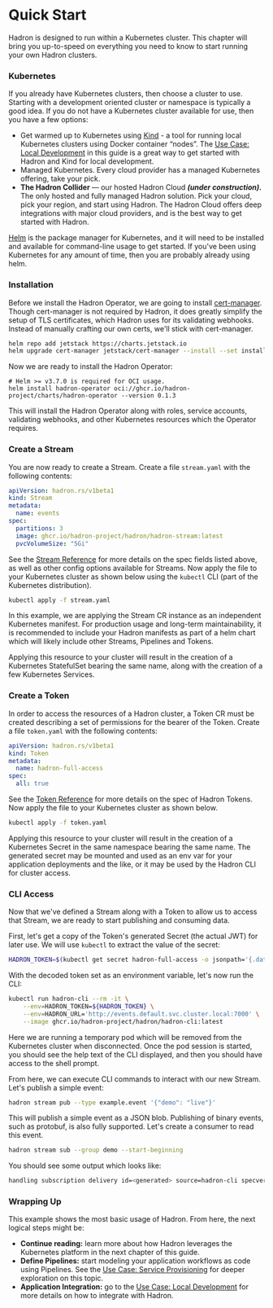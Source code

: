Quick Start
===========
Hadron is designed to run within a Kubernetes cluster. This chapter will bring you up-to-speed on everything you need to know to start running your own Hadron clusters.

### Kubernetes
If you already have Kubernetes clusters, then choose a cluster to use. Starting with a development oriented cluster or namespace is typically a good idea. If you do not have a Kubernetes cluster available for use, then you have a few options:

- Get warmed up to Kubernetes using [Kind](https://kind.sigs.k8s.io/) - a tool for running local Kubernetes clusters using Docker container “nodes”. The [Use Case: Local Development](../usecases/local-development.md) in this guide is a great way to get started with Hadron and Kind for local development.
- Managed Kubernetes. Every cloud provider has a managed Kubernetes offering, take your pick.
- **The Hadron Collider** — our hosted Hadron Cloud **_(under construction)._** The only hosted and fully managed Hadron solution. Pick your cloud, pick your region, and start using Hadron. The Hadron Cloud offers deep integrations with major cloud providers, and is the best way to get started with Hadron.

[Helm](https://helm.sh/) is the package manager for Kubernetes, and it will need to be installed and available for command-line usage to get started. If you've been using Kubernetes for any amount of time, then you are probably already using helm.

### Installation
Before we install the Hadron Operator, we are going to install [cert-manager](https://cert-manager.io/). Though cert-manager is not required by Hadron, it does greatly simplify the setup of TLS certificates, which Hadron uses for its validating webhooks. Instead of manually crafting our own certs, we'll stick with cert-manager.

```sh
helm repo add jetstack https://charts.jetstack.io
helm upgrade cert-manager jetstack/cert-manager --install --set installCRDs=true
```

Now we are ready to install the Hadron Operator:

```
# Helm >= v3.7.0 is required for OCI usage.
helm install hadron-operator oci://ghcr.io/hadron-project/charts/hadron-operator --version 0.1.3
```

This will install the Hadron Operator along with roles, service accounts, validating webhooks, and other Kubernetes resources which the Operator requires.

### Create a Stream
You are now ready to create a Stream. Create a file `stream.yaml` with the following contents:

```yaml
apiVersion: hadron.rs/v1beta1
kind: Stream
metadata:
  name: events
spec:
  partitions: 3
  image: ghcr.io/hadron-project/hadron/hadron-stream:latest
  pvcVolumeSize: "5Gi"
```

See the [Stream Reference](../reference/streams.md) for more details on the spec fields listed above, as well as other config options available for Streams. Now apply the file to your Kubernetes cluster as shown below using the `kubectl` CLI (part of the Kubernetes distribution).

```sh
kubectl apply -f stream.yaml
```

In this example, we are applying the Stream CR instance as an independent Kubernetes manifest. For production usage and long-term maintainability, it is recommended to include your Hadron manifests as part of a helm chart which will likely include other Streams, Pipelines and Tokens.

Applying this resource to your cluster will result in the creation of a Kubernetes StatefulSet bearing the same name, along with the creation of a few Kubernetes Services.

### Create a Token
In order to access the resources of a Hadron cluster, a Token CR must be created describing a set of permissions for the bearer of the Token. Create a file `token.yaml` with the following contents:

```yaml
apiVersion: hadron.rs/v1beta1
kind: Token
metadata:
  name: hadron-full-access
spec:
  all: true
```

See the [Token Reference](../reference/tokens.md) for more details on the spec of Hadron Tokens. Now apply the file to your Kubernetes cluster as shown below.

```sh
kubectl apply -f token.yaml
```

Applying this resource to your cluster will result in the creation of a Kubernetes Secret in the same namespace bearing the same name. The generated secret may be mounted and used as an env var for your application deployments and the like, or it may be used by the Hadron CLI for cluster access.

### CLI Access
Now that we've defined a Stream along with a Token to allow us to access that Stream, we are ready to start publishing and consuming data.

First, let's get a copy of the Token's generated Secret (the actual JWT) for later use. We will use `kubectl` to extract the value of the secret:

```sh
HADRON_TOKEN=$(kubectl get secret hadron-full-access -o jsonpath='{.data.token}' | base64 --decode)
```

With the decoded token set as an environment variable, let's now run the CLI:

```sh
kubectl run hadron-cli --rm -it \
    --env=HADRON_TOKEN=${HADRON_TOKEN} \
    --env=HADRON_URL='http://events.default.svc.cluster.local:7000' \
    --image ghcr.io/hadron-project/hadron/hadron-cli:latest
```

Here we are running a temporary pod which will be removed from the Kubernetes cluster when disconnected. Once the pod session is started, you should see the help text of the CLI displayed, and then you should have access to the shell prompt.

From here, we can execute CLI commands to interact with our new Stream. Let's publish a simple event:

```sh
hadron stream pub --type example.event '{"demo": "live"}'
```

This will publish a simple event as a JSON blob. Publishing of binary events, such as protobuf, is also fully supported. Let's create a consumer to read this event.

```sh
hadron stream sub --group demo --start-beginning
```

You should see some output which looks like:

```sh
handling subscription delivery id=<generated> source=hadron-cli specversion=1.0 type=example.event optattrs={} data='{"demo": "live"}'
```

### Wrapping Up
This example shows the most basic usage of Hadron. From here, the next logical steps might be:

- **Continue reading:** learn more about how Hadron leverages the Kubernetes platform in the next chapter of this guide.
- **Define Pipelines:** start modeling your application workflows as code using Pipelines. See the [Use Case: Service Provisioning](../usecases/service-provisioning.md) for deeper exploration on this topic.
- **Application Integration:** go to the [Use Case: Local Development](../usecases/local-development.md) for more details on how to integrate with Hadron.
